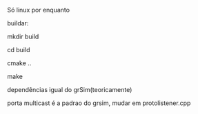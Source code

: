 Só linux por enquanto

buildar:

mkdir build

cd build 

cmake ..

make

dependências igual do grSim(teoricamente)

porta multicast é a padrao do grsim, mudar em protolistener.cpp